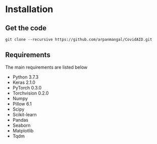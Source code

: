 # Installation

## Get the code
```
git clone --recursive https://github.com/arpanmangal/CovidAID.git
```

## Requirements
The main requirements are listed below

- Python 3.7.3
- Keras 2.1.0
- PyTorch 0.3.0
- Torchvision 0.2.0
- Numpy
- Pillow 6.1
- Scipy
- Scikit-learn
- Pandas
- Seaborn
- Matplotlib
- Tqdm

